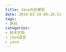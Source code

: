 ```yaml
---
title: Java内存模型
date: 2019-03-19 00:26:51
tags:
- 原创
categories:
- 技术文档
- java语言
- java
---
```


<!-- more -->
